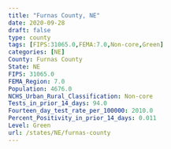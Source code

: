 ```yaml
---
title: "Furnas County, NE"
date: 2020-09-28
draft: false
type: county
tags: [FIPS:31065.0,FEMA:7.0,Non-core,Green]
categories: [NE]
County: Furnas County
State: NE
FIPS: 31065.0
FEMA_Region: 7.0
Population: 4676.0
NCHS_Urban_Rural_Classification: Non-core
Tests_in_prior_14_days: 94.0
Fourteen_day_test_rate_per_100000: 2010.0
Percent_Positivity_in_prior_14_days: 0.011
Level: Green
url: /states/NE/furnas-county
---
```




